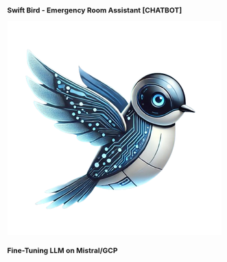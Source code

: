 ### Swift Bird - Emergency Room Assistant [CHATBOT]
<img src="SwiftBird-Logo.png" alt="SwiftBird Logo" style="height: 30%;">

### Fine-Tuning LLM on Mistral/GCP



